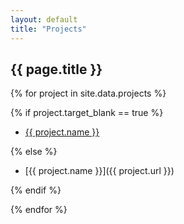 ```yaml
---
layout: default
title: "Projects"
---
```


## {{ page.title }}

{% for project in site.data.projects %}

{% if project.target_blank == true %}

-   <a href="{{ project.url }}" target="_blank">{{ project.name }}</a>

{% else %}

-   [{{ project.name }}]({{ project.url }})

{% endif %}

{% endfor %}
